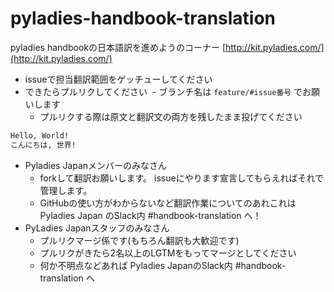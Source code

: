 # pyladies-handbook-translation
pyladies handbookの日本語訳を進めようのコーナー
[http://kit.pyladies.com/](http://kit.pyladies.com/)

- issueで担当翻訳範囲をゲッチューしてください
- できたらプルリクしてください
  - ブランチ名は `feature/#issue番号` でお願いします
  - プルリクする際は原文と翻訳文の両方を残したまま投げてください
  
```markdown
Hello, World!
こんにちは, 世界!

```


- Pyladies Japanメンバーのみなさん
  - forkして翻訳お願いします。 issueにやります宣言してもらえればそれで管理します。
  - GitHubの使い方がわからないなど翻訳作業についてのあれこれは Pyladies Japan のSlack内 #handbook-translation へ！
- PyLadies Japanスタッフのみなさん
  - プルリクマージ係です(もちろん翻訳も大歓迎です)
  - プルリクがきたら2名以上のLGTMをもってマージとしてください
  - 何か不明点などあれば Pyladies JapanのSlack内 #handbook-translation へ
